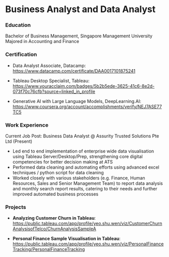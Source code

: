 # Business Analyst and Data Analyst

### Education
Bachelor of Business Management, Singapore Management University
Majored in Accounting and Finance

### Certification
- Data Analyst Associate, Datacamp:
  https://www.datacamp.com/certificate/DAA0017101875241

- Tableau Desktop Specialist, Tableau:
  https://www.youracclaim.com/badges/5b2b5ede-3625-41c6-8e2d-073f70c76cfb?source=linked_in_profile

- Generative AI with Large Language Models, DeepLearning.AI:
  https://www.coursera.org/account/accomplishments/verify/NEJ7ASE77TC5

### Work Experience
Current Job Post: Business Data Analyst @ Assurity Trusted Solutions Pte Ltd (Present)

- Led end to end implementation of enterprise wide data visualisation using Tableau Server/Desktop/Prep, strengthening core digital competencies for better decision making at ATS
- Performed data cleaning and automating efforts using advanced excel techniques / python script for data cleaning
- Worked closely with various stakeholders (e.g. Finance, Human Resources, Sales and Senior Management Team) to report data analysis and monthly search report results, catering to their needs and further improved automated business processes 
 
### Projects
- **Analyzing Customer Churn in Tableau**: https://public.tableau.com/app/profile/yeo.shu.wen/viz/CustomerChurnAnalysisofTelco/ChurnAnalysisSampleA

- **Personal Finance Sample Visualisation in Tableau**: https://public.tableau.com/app/profile/yeo.shu.wen/viz/PersonalFinanceTracking/PersonalFinanceTracking
